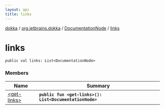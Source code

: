 ```yaml
---
layout: api
title: links
---
```

[dokka](../../../index.html) / [org.jetbrains.dokka](../../index.html) / [DocumentationNode](../index.html) / [links](index.html)


# links



```
public val links: List<DocumentationNode>
```


### Members

| Name | Summary |
|------|---------|
|[&lt;get-links&gt;](_get-links_.html)|**`public fun <get-links>(): List<DocumentationNode>`**|
